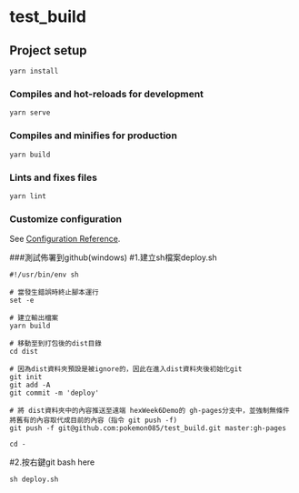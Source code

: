 # test_build

## Project setup
```
yarn install
```

### Compiles and hot-reloads for development
```
yarn serve
```

### Compiles and minifies for production
```
yarn build
```

### Lints and fixes files
```
yarn lint
```

### Customize configuration
See [Configuration Reference](https://cli.vuejs.org/config/).

###測試佈署到github(windows)
#1.建立sh檔案deploy.sh
```
#!/usr/bin/env sh

# 當發生錯誤時終止腳本運行
set -e

# 建立輸出檔案
yarn build

# 移動至到打包後的dist目錄 
cd dist

# 因為dist資料夾預設是被ignore的，因此在進入dist資料夾後初始化git
git init
git add -A
git commit -m 'deploy'

# 將 dist資料夾中的內容推送至遠端 hexWeek6Demo的 gh-pages分支中，並強制無條件將舊有的內容取代成目前的內容（指令 git push -f)
git push -f git@github.com:pokemon085/test_build.git master:gh-pages

cd -
```

#2.按右鍵git bash here
```
sh deploy.sh
```


